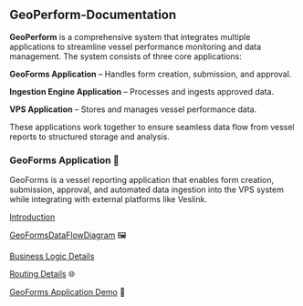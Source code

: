 ## GeoPerform-Documentation

**GeoPerform** is a comprehensive system that integrates multiple applications to streamline vessel performance monitoring and data management. The system consists of three core applications:

**GeoForms Application** – Handles form creation, submission, and approval.

**Ingestion Engine Application** – Processes and ingests approved data.

**VPS Application** – Stores and manages vessel performance data.

These applications work together to ensure seamless data flow from vessel reports to structured storage and analysis.

### GeoForms Application 📖

GeoForms is a vessel reporting application that enables form creation, submission, approval, and automated data ingestion into the VPS system while integrating with external platforms like Veslink.

[Introduction](https://github.com/mariaphilo2024/GeoPerform-Documentation/blob/main/GeoFormsApplication/Introduction.md)

[GeoFormsDataFlowDiagram](https://github.com/mariaphilo2024/GeoPerform-Documentation/blob/main/GeoFormsApplication/FormsDataFlowDiagram.md) 🖼️

[Business Logic Details](https://github.com/mariaphilo2024/GeoPerform-Documentation/blob/main/GeoFormsApplication/BusinessLogicDetails.md)

[Routing Details](https://github.com/mariaphilo2024/GeoPerform-Documentation/blob/main/GeoFormsApplication/FormsRoutingDetails.md) 🌐
 
[GeoForms Application Demo](https://drive.google.com/file/d/1dq0FphC4QQVhoHOEQf1dKwHJl8xhzrSu/view) 🎥
